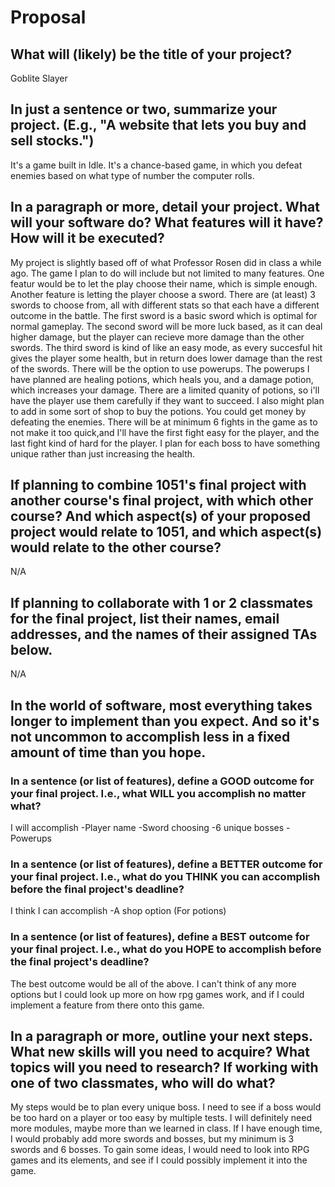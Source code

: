 # Proposal

## What will (likely) be the title of your project?

Goblite Slayer

## In just a sentence or two, summarize your project. (E.g., "A website that lets you buy and sell stocks.")

It's a game built in Idle. It's a chance-based game, in which you defeat enemies based on what type of number the computer rolls.

## In a paragraph or more, detail your project. What will your software do? What features will it have? How will it be executed?

My project is slightly based off of what Professor Rosen did in class a while ago. The game I plan to do will include but not limited to many features.
One featur would be to let the play choose their name, which is simple enough. Another feature is letting the player choose a sword.
There are (at least) 3 swords to choose from, all with different stats so that each have a different outcome in the battle. The first sword is a basic sword
which is optimal for normal gameplay. The second sword will be more luck based, as it can deal higher damage, but the player can recieve more damage than the other swords.
The third sword is kind of like an easy mode, as every succesful hit gives the player some health, but in return does lower damage than the rest of the swords.
There will be the option to use powerups. The powerups I have planned are healing potions, which heals you, and a damage potion, which increases your damage. There are a limited
quanity of potions, so i'll have the player use them carefully if they want to succeed. I also might plan to add in some sort of shop to buy the potions. You could get money
by defeating the enemies. There will be at minimum 6 fights in the game as to not make it too quick,and I'll have the first fight easy for the player, and the last fight kind of hard
for the player. I plan for each boss to have something unique rather than just increasing the health.


## If planning to combine 1051's final project with another course's final project, with which other course? And which aspect(s) of your proposed project would relate to 1051, and which aspect(s) would relate to the other course?

N/A

## If planning to collaborate with 1 or 2 classmates for the final project, list their names, email addresses, and the names of their assigned TAs below.

N/A

## In the world of software, most everything takes longer to implement than you expect. And so it's not uncommon to accomplish less in a fixed amount of time than you hope.

### In a sentence (or list of features), define a GOOD outcome for your final project. I.e., what WILL you accomplish no matter what?
I will accomplish
-Player name
-Sword choosing
-6 unique bosses
-Powerups

### In a sentence (or list of features), define a BETTER outcome for your final project. I.e., what do you THINK you can accomplish before the final project's deadline?

I think I can accomplish
-A shop option (For potions)

### In a sentence (or list of features), define a BEST outcome for your final project. I.e., what do you HOPE to accomplish before the final project's deadline?

The best outcome would be all of the above. I can't think of any more options but I could look up more on how rpg games work, and if I could implement 
a feature from there onto this game.

## In a paragraph or more, outline your next steps. What new skills will you need to acquire? What topics will you need to research? If working with one of two classmates, who will do what?

My steps would be to plan every unique boss. I need to see if a boss would be too hard on a player or too easy by multiple tests.
I will definitely need more modules, maybe more than we learned in class. If I have enough time, I would probably add more swords 
and bosses, but my minimum is 3 swords and 6 bosses. To gain some ideas, I would need to look into RPG games and its elements, and 
see if I could possibly implement it into the game.
